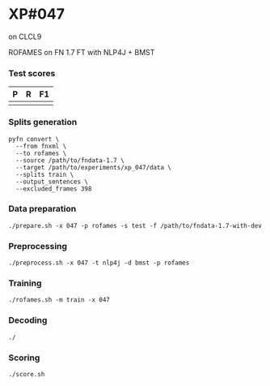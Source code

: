 # XP\#047

on CLCL9

ROFAMES on FN 1.7 FT with NLP4J + BMST

### Test scores
| P| R | F1 |
| --- | --- | --- |
|  |  |  |

### Splits generation
```
pyfn convert \
  --from fnxml \
  --to rofames \
  --source /path/to/fndata-1.7 \
  --target /path/to/experiments/xp_047/data \
  --splits train \
  --output_sentences \
  --excluded_frames 398
```

### Data preparation
```
./prepare.sh -x 047 -p rofames -s test -f /path/to/fndata-1.7-with-dev
```

### Preprocessing
```
./preprocess.sh -x 047 -t nlp4j -d bmst -p rofames
```

### Training
```
./rofames.sh -m train -x 047
```

### Decoding
```
./
```

### Scoring
```
./score.sh
```
